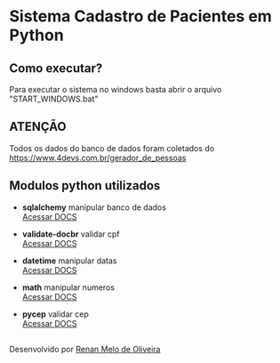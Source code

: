 # Sistema Cadastro de Pacientes em Python

## Como executar?
Para executar o sistema no windows basta abrir o arquivo "START_WINDOWS.bat"

## ATENÇÃO
Todos os dados do banco de dados foram coletados do https://www.4devs.com.br/gerador_de_pessoas

## Modulos python utilizados

- **sqlalchemy**
manipular banco de dados\
[Acessar DOCS](https://docs.sqlalchemy.org/en/20/)

- **validate-docbr**
validar cpf\
[Acessar DOCS](https://pypi.org/project/validate-docbr/)

- **datetime**
manipular datas\
[Acessar DOCS](https://docs.python.org/pt-br/3/library/datetime.html)

- **math**
manipular numeros\
[Acessar DOCS](https://docs.python.org/pt-br/3/library/math.html)

- **pycep**
validar cep\
[Acessar DOCS](https://pypi.org/project/pycep/)

##
Desenvolvido por [Renan Melo de Oliveira](https://www.linkedin.com/in/renan-melo-de-oliveira/)